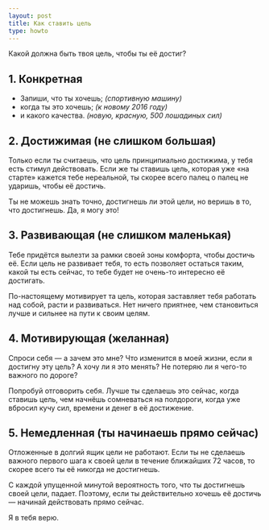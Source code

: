 ```yaml
---
layout: post
title: Как ставить цель
type: howto
---
```


Какой должна быть твоя цель, чтобы ты её достиг?

## 1. Конкретная

* Запиши, что ты хочешь; _(спортивную машину)_
* когда ты это хочешь; _(к новому 2016 году)_
* и какого качества. _(новую, красную, 500 лошадиных сил)_

## 2. Достижимая (не слишком большая)

Только если ты считаешь, что цель принципиально достижима, у тебя есть стимул действовать. Если же ты ставишь цель, которая уже «на старте» кажется тебе нереальной, ты скорее всего палец о палец не ударишь, чтобы её достичь.

Ты не можешь знать точно, достигнешь ли этой цели, но веришь в то, что достигнешь. Да, я могу это!

## 3. Развивающая (не слишком маленькая)

Тебе придётся вылезти за рамки своей зоны комфорта, чтобы достичь её. Если цель не развивает тебя, то есть позволяет остаться таким, какой ты есть сейчас, то тебе будет не очень-то интересно её достигать.

По-настоящему мотивирует та цель, которая заставляет тебя работать над собой, расти и развиваться. Нет ничего приятнее, чем становиться лучше и сильнее на пути к своим целям.

## 4. Мотивирующая (желанная)

Спроси себя — а зачем это мне? Что изменится в моей жизни, если я достигну эту цель? А хочу ли я это менять? Не потеряю ли я чего-то важного по дороге?

Попробуй отговорить себя. Лучше ты сделаешь это сейчас, когда ставишь цель, чем начнёшь сомневаться на полдороги, когда уже вбросил кучу сил, времени и денег в её достижение.

## 5. Немедленная (ты начинаешь прямо сейчас)

Отложенные в долгий ящик цели не работают. Если ты не сделаешь важного первого шага к своей цели в течение ближайших 72 часов, то скорее всего ты её никогда не достигнешь.

С каждой упущенной минутой вероятность того, что ты достигнешь своей цели, падает. Поэтому, если ты действительно хочешь её достичь — начинай действовать прямо сейчас.

Я в тебя верю.